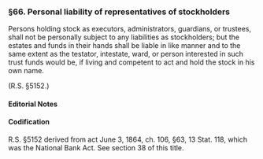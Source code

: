 ### §66. Personal liability of representatives of stockholders ###

Persons holding stock as executors, administrators, guardians, or trustees, shall not be personally subject to any liabilities as stockholders; but the estates and funds in their hands shall be liable in like manner and to the same extent as the testator, intestate, ward, or person interested in such trust funds would be, if living and competent to act and hold the stock in his own name.

(R.S. §5152.)

#### **Editorial Notes** ####

#### Codification ####

R.S. §5152 derived from act June 3, 1864, ch. 106, §63, 13 Stat. 118, which was the National Bank Act. See section 38 of this title.